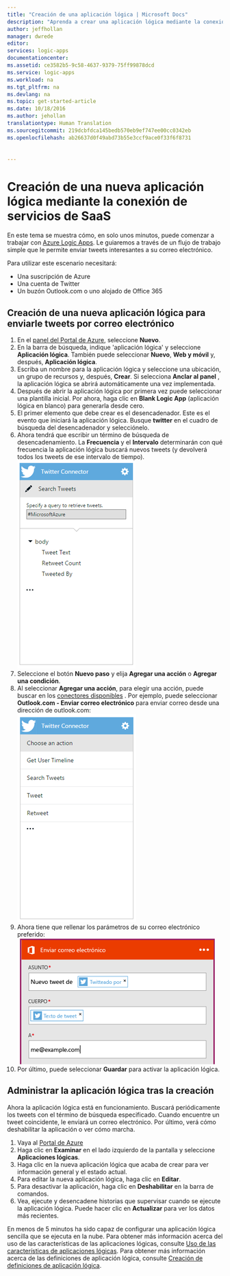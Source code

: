 ```yaml
---
title: "Creación de una aplicación lógica | Microsoft Docs"
description: "Aprenda a crear una aplicación lógica mediante la conexión de servicios de SaaS"
author: jeffhollan
manager: dwrede
editor: 
services: logic-apps
documentationcenter: 
ms.assetid: ce3582b5-9c58-4637-9379-75ff99878dcd
ms.service: logic-apps
ms.workload: na
ms.tgt_pltfrm: na
ms.devlang: na
ms.topic: get-started-article
ms.date: 10/18/2016
ms.author: jehollan
translationtype: Human Translation
ms.sourcegitcommit: 219dcbfdca145bedb570eb9ef747ee00cc0342eb
ms.openlocfilehash: ab26637d0f49abd73b55e3ccf9ace0f33f6f8731


---
```

# <a name="create-a-new-logic-app-connecting-saas-services"></a>Creación de una nueva aplicación lógica mediante la conexión de servicios de SaaS
En este tema se muestra cómo, en solo unos minutos, puede comenzar a trabajar con [Azure Logic Apps](app-service-logic-what-are-logic-apps.md). Le guiaremos a través de un flujo de trabajo simple que le permite enviar tweets interesantes a su correo electrónico.

Para utilizar este escenario necesitará:

* Una suscripción de Azure
* Una cuenta de Twitter
* Un buzón Outlook.com o uno alojado de Office 365

## <a name="create-a-new-logic-app-to-email-you-tweets"></a>Creación de una nueva aplicación lógica para enviarle tweets por correo electrónico
1. En el [panel del Portal de Azure](https://portal.azure.com), seleccione **Nuevo**. 
2. En la barra de búsqueda, indique 'aplicación lógica' y seleccione **Aplicación lógica**. También puede seleccionar **Nuevo**, **Web y móvil** y, después, **Aplicación lógica**. 
3. Escriba un nombre para la aplicación lógica y seleccione una ubicación, un grupo de recursos y, después, **Crear**.  Si selecciona **Anclar al panel** , la aplicación lógica se abrirá automáticamente una vez implementada.  
4. Después de abrir la aplicación lógica por primera vez puede seleccionar una plantilla inicial.  Por ahora, haga clic en **Blank Logic App** (aplicación lógica en blanco) para generarla desde cero. 
5. El primer elemento que debe crear es el desencadenador.  Este es el evento que iniciará la aplicación lógica.  Busque **twitter** en el cuadro de búsqueda del desencadenador y selecciónelo.
6. Ahora tendrá que escribir un término de búsqueda de desencadenamiento.  La **Frecuencia** y el **Intervalo** determinarán con qué frecuencia la aplicación lógica buscará nuevos tweets (y devolverá todos los tweets de ese intervalo de tiempo).
    ![Búsqueda de Twitter](./media/app-service-logic-create-a-logic-app/twittersearch.png)
7. Seleccione el botón **Nuevo paso** y elija **Agregar una acción** o **Agregar una condición**.
8. Al seleccionar **Agregar una acción**, para elegir una acción, puede buscar en los [conectores disponibles](../connectors/apis-list.md) . Por ejemplo, puede seleccionar **Outlook.com - Enviar correo electrónico** para enviar correo desde una dirección de outlook.com:  
    ![Acciones](./media/app-service-logic-create-a-logic-app/actions.png)
9. Ahora tiene que rellenar los parámetros de su correo electrónico preferido:  ![Parámetros](./media/app-service-logic-create-a-logic-app/parameters.png)
10. Por último, puede seleccionar **Guardar** para activar la aplicación lógica.

## <a name="manage-your-logic-app-after-creation"></a>Administrar la aplicación lógica tras la creación
Ahora la aplicación lógica está en funcionamiento. Buscará periódicamente los tweets con el término de búsqueda especificado. Cuando encuentre un tweet coincidente, le enviará un correo electrónico. Por último, verá cómo deshabilitar la aplicación o ver cómo marcha.

1. Vaya al [Portal de Azure](https://portal.azure.com)
2. Haga clic en **Examinar** en el lado izquierdo de la pantalla y seleccione **Aplicaciones lógicas**.
3. Haga clic en la nueva aplicación lógica que acaba de crear para ver información general y el estado actual.
4. Para editar la nueva aplicación lógica, haga clic en **Editar**.
5. Para desactivar la aplicación, haga clic en **Deshabilitar** en la barra de comandos.
6. Vea, ejecute y desencadene historias que supervisar cuando se ejecute la aplicación lógica.  Puede hacer clic en **Actualizar** para ver los datos más recientes.

En menos de 5 minutos ha sido capaz de configurar una aplicación lógica sencilla que se ejecuta en la nube. Para obtener más información acerca del uso de las características de las aplicaciones lógicas, consulte [Uso de las características de aplicaciones lógicas]. Para obtener más información acerca de las definiciones de aplicación lógica, consulte [Creación de definiciones de aplicación lógica](app-service-logic-author-definitions.md).

<!-- Shared links -->
[Azure portal]: https://portal.azure.com
[Uso de las características de aplicaciones lógicas]: app-service-logic-create-a-logic-app.md



<!--HONumber=Nov16_HO2-->



